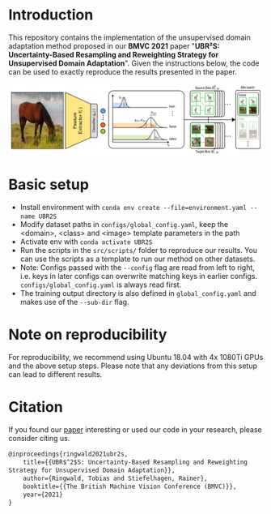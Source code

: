# Introduction

This repository contains the implementation of the unsupervised domain adaptation method proposed in our **BMVC 2021** paper "**UBR²S: Uncertainty-Based Resampling and Reweighting Strategy for Unsupervised Domain Adaptation**". Given the instructions below, the code can be used to exactly reproduce the results presented in the paper.

<p align="center">
  <img src="overview.png" width="512" alt="Overview for our UBR²S method.">
</p>

# Basic setup

- Install environment with ```conda env create --file=environment.yaml --name UBR2S```
- Modify dataset paths in ```configs/global_config.yaml```, keep the \<domain>, \<class> and \<image> template parameters in the path
- Activate env with ```conda activate UBR2S```
- Run the scripts in the ```src/scripts/``` folder to reproduce our results. You can use the scripts as a template to run our method on other datasets.
- Note: Configs passed with the ```--config``` flag are read from left to right, i.e. keys in later configs can overwrite matching keys in earlier configs. 
  ```configs/global_config.yaml``` is always read first.
- The training output directory is also defined in ```global_config.yaml``` and makes use of the ```--sub-dir``` flag.


# Note on reproducibility

For reproducibility, we recommend using Ubuntu 18.04 with 4x 1080Ti GPUs and the above setup steps. Please note that any deviations from this setup can lead to different results.

# Citation

If you found our [paper](https://arxiv.org/abs/2110.11739) interesting or used our code in your research, please consider citing us.

```
@inproceedings{ringwald2021ubr2s,
    title={{UBR$^2$S: Uncertainty-Based Resampling and Reweighting Strategy for Unsupervised Domain Adaptation}},
    author={Ringwald, Tobias and Stiefelhagen, Rainer},
    booktitle={{The British Machine Vision Conference (BMVC)}},
    year={2021}
}
```
